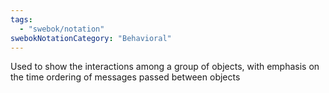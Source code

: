 ```yaml
---
tags:
  - "swebok/notation"
swebokNotationCategory: "Behavioral"
---
```

Used to show the interactions among a group of objects, with emphasis on the time ordering of messages passed between objects
